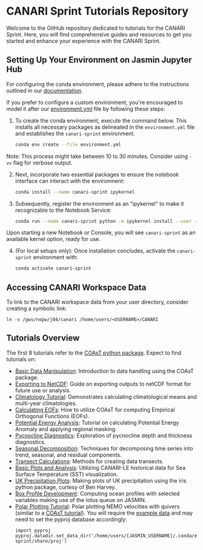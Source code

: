 # CANARI Sprint Tutorials Repository

Welcome to the GitHub repository dedicated to tutorials for the CANARI Sprint. Here, you will find comprehensive guides and resources to get you started and enhance your experience with the CANARI Sprint.

## Setting Up Your Environment on Jasmin Jupyter Hub

For configuring the conda environment, please adhere to the instructions outlined in our [documentation](https://canari-sprint.github.io/docs/jasmin_notebook_service/).

If you prefer to configure a custom environment, you're encouraged to model it after our [environment.yml](https://github.com/CANARI-sprint/tutorials/blob/main/environment.yml) file by following these steps:

1. To create the conda environment, execute the command below. This installs all necessary packages as delineated in the `environment.yml` file and establishes the `canari-sprint` environment.

    ```bash
    conda env create --file environment.yml
    ```
Note: This process might take between 10 to 30 minutes. Consider using `-vv` flag for verbose output.

2. Next, incorporate two essential packages to ensure the notebook interface can interact with the environment:

    ```bash
    conda install --name canari-sprint ipykernel
    ```

3. Subsequently, register the environment as an "ipykernel" to make it recognizable to the Notebook Service:

    ```bash
    conda run --name canari-sprint python -m ipykernel install --user --name canari-sprint
    ```

Upon starting a new Notebook or Console, you will see `canari-sprint` as an available kernel option, ready for use.

4. (For local setups only): Once installation concludes, activate the `canari-sprint` environment with:

    ```bash
    conda activate canari-sprint
    ```

## Accessing CANARI Workspace Data

To link to the CANARI workspace data from your user directory, consider creating a symbolic link:

```
ln -s /gws/nopw/j04/canari /home/users/<USERNAME>/CANARI
```

## Tutorials Overview

The first 8 tutorials refer to the [COAsT python package](https://british-oceanographic-data-centre.github.io/COAsT/#about).  Expect to find tutorials on:

- [Basic Data Manipulation](https://github.com/CANARI-sprint/tutorials/blob/main/notebooks/1_basic_manipulation.ipynb): Introduction to data handling using the COAsT package.
- [Exporting to NetCDF](https://github.com/CANARI-sprint/tutorials/blob/main/notebooks/2_export_to_netcdf.ipynb): Guide on exporting outputs to netCDF format for future use or analysis.
- [Climatology Tutorial](https://github.com/CANARI-sprint/tutorials/blob/main/notebooks/3_climatology_tutorial.ipynb): Demonstrates calculating climatological means and multi-year climatologies.
- [Calculating EOFs](https://github.com/CANARI-sprint/tutorials/blob/main/notebooks/4_calculate_eof.ipynb): How to utilize COAsT for computing Empirical Orthogonal Functions (EOFs).
- [Potential Energy Analysis](https://github.com/CANARI-sprint/tutorials/blob/main/notebooks/5_potential_energy.ipynb): Tutorial on calculating Potential Energy Anomaly and applying regional masking.
- [Pycnocline Diagnostics](https://github.com/CANARI-sprint/tutorials/blob/main/notebooks/6_pycnocline.ipynb): Exploration of pycnocline depth and thickness diagnostics.
- [Seasonal Decomposition](https://github.com/CANARI-sprint/tutorials/blob/main/notebooks/7_seasonal_decomp.ipynb): Techniques for decomposing time series into trend, seasonal, and residual components.
- [Transect Calculations](https://github.com/CANARI-sprint/tutorials/blob/main/notebooks/8_transect_calculation.ipynb): Methods for creating data transects.
- [Basic Plots and Analysis](https://github.com/CANARI-sprint/tutorials/blob/main/notebooks/9_basic_plots_and_analysis.ipynb): Utilizing CANARI-LE historical data for Sea Surface Temperature (SST) visualization.
- [UK Precipitation Plots](https://github.com/CANARI-sprint/tutorials/blob/main/notebooks/0_UK_Precipitation_with_iris.ipynb): Making plots of UK precipitation using the iris python package, curtesy of Ben Harvey.
- [Box Profile Development](https://github.com/CANARI-sprint/tutorials/blob/main/notebooks/11_compute_and_plot_an_ocean_profile_using_lotus.ipynb): Computing ocean profiles with selected variables making use of the lotus queue on JASMIN.
- [Polar Plotting Tutorial](https://github.com/CANARI-sprint/tutorials/blob/main/notebooks/12_polar_plotting.ipynb): Polar plotting NEMO velocities with quivers (similar to a [COAsT tutorial](https://british-oceanographic-data-centre.github.io/COAsT/docs/examples/configs_gallery/)). You will require the [example data](https://british-oceanographic-data-centre.github.io/COAsT/docs/getting-started/#example-data-files) and may need to set the pyproj database accordingly:
  ```
  import pyproj
  pyproj.datadir.set_data_dir('/home/users/[JASMIN_USERNAME]/.conda/envs/canari-sprint/share/proj') 
  ```
